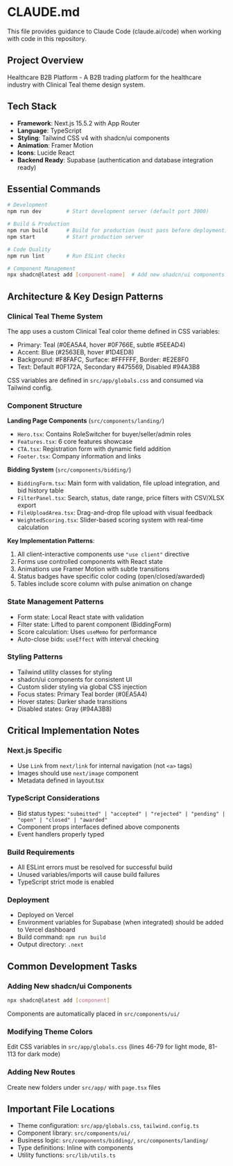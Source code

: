 # CLAUDE.md

This file provides guidance to Claude Code (claude.ai/code) when working with code in this repository.

## Project Overview

Healthcare B2B Platform - A B2B trading platform for the healthcare industry with Clinical Teal theme design system.

## Tech Stack

- **Framework**: Next.js 15.5.2 with App Router
- **Language**: TypeScript
- **Styling**: Tailwind CSS v4 with shadcn/ui components
- **Animation**: Framer Motion
- **Icons**: Lucide React
- **Backend Ready**: Supabase (authentication and database integration ready)

## Essential Commands

```bash
# Development
npm run dev        # Start development server (default port 3000)

# Build & Production
npm run build      # Build for production (must pass before deployment)
npm start          # Start production server

# Code Quality
npm run lint       # Run ESLint checks

# Component Management
npx shadcn@latest add [component-name]  # Add new shadcn/ui components
```

## Architecture & Key Design Patterns

### Clinical Teal Theme System
The app uses a custom Clinical Teal color theme defined in CSS variables:
- Primary: Teal (#0EA5A4, hover #0F766E, subtle #5EEAD4)
- Accent: Blue (#2563EB, hover #1D4ED8)
- Background: #F8FAFC, Surface: #FFFFFF, Border: #E2E8F0
- Text: Default #0F172A, Secondary #475569, Disabled #94A3B8

CSS variables are defined in `src/app/globals.css` and consumed via Tailwind config.

### Component Structure

**Landing Page Components** (`src/components/landing/`)
- `Hero.tsx`: Contains RoleSwitcher for buyer/seller/admin roles
- `Features.tsx`: 6 core features showcase
- `CTA.tsx`: Registration form with dynamic field addition
- `Footer.tsx`: Company information and links

**Bidding System** (`src/components/bidding/`)
- `BiddingForm.tsx`: Main form with validation, file upload integration, and bid history table
- `FilterPanel.tsx`: Search, status, date range, price filters with CSV/XLSX export
- `FileUploadArea.tsx`: Drag-and-drop file upload with visual feedback
- `WeightedScoring.tsx`: Slider-based scoring system with real-time calculation

**Key Implementation Patterns**:
1. All client-interactive components use `"use client"` directive
2. Forms use controlled components with React state
3. Animations use Framer Motion with subtle transitions
4. Status badges have specific color coding (open/closed/awarded)
5. Tables include score column with pulse animation on change

### State Management Patterns

- Form state: Local React state with validation
- Filter state: Lifted to parent component (BiddingForm)
- Score calculation: Uses `useMemo` for performance
- Auto-close bids: `useEffect` with interval checking

### Styling Patterns

- Tailwind utility classes for styling
- shadcn/ui components for consistent UI
- Custom slider styling via global CSS injection
- Focus states: Primary Teal border (#0EA5A4)
- Hover states: Darker shade transitions
- Disabled states: Gray (#94A3B8)

## Critical Implementation Notes

### Next.js Specific
- Use `Link` from `next/link` for internal navigation (not `<a>` tags)
- Images should use `next/image` component
- Metadata defined in layout.tsx

### TypeScript Considerations
- Bid status types: `"submitted" | "accepted" | "rejected" | "pending" | "open" | "closed" | "awarded"`
- Component props interfaces defined above components
- Event handlers properly typed

### Build Requirements
- All ESLint errors must be resolved for successful build
- Unused variables/imports will cause build failures
- TypeScript strict mode is enabled

### Deployment
- Deployed on Vercel
- Environment variables for Supabase (when integrated) should be added to Vercel dashboard
- Build command: `npm run build`
- Output directory: `.next`

## Common Development Tasks

### Adding New shadcn/ui Components
```bash
npx shadcn@latest add [component]
```
Components are automatically placed in `src/components/ui/`

### Modifying Theme Colors
Edit CSS variables in `src/app/globals.css` (lines 46-79 for light mode, 81-113 for dark mode)

### Adding New Routes
Create new folders under `src/app/` with `page.tsx` files

## Important File Locations

- Theme configuration: `src/app/globals.css`, `tailwind.config.ts`
- Component library: `src/components/ui/`
- Business logic: `src/components/bidding/`, `src/components/landing/`
- Type definitions: Inline with components
- Utility functions: `src/lib/utils.ts`